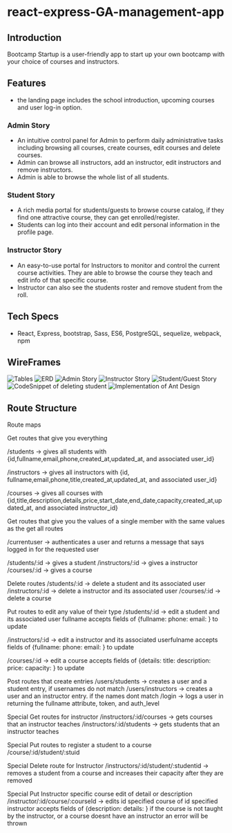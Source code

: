 # react-express-GA-management-app
## Introduction
Bootcamp Startup is a user-friendly app to start up your own bootcamp with your choice of
courses and instructors.

## Features
- the landing page includes the school introduction, upcoming courses and user log-in option.
### Admin Story
- An intuitive control panel for Admin to perform daily administrative tasks including
browsing all courses, create courses, edit courses and delete courses.
- Admin can browse all instructors, add an instructor, edit instructors and remove instructors.
- Admin is able to browse the whole list of all students.
### Student Story
- A rich media portal for students/guests to browse course catalog, if they find
one attractive course, they can get enrolled/register.
- Students can log into their account and edit personal information in the profile page.
### Instructor Story
- An easy-to-use portal for Instructors to monitor and control the current course activities.
They are able to browse the course they teach and edit info of that specific course.
- Instructor can also see the students roster and remove student from the roll.

## Tech Specs
* React, Express, bootstrap, Sass, ES6, PostgreSQL, sequelize, webpack, npm

## WireFrames
![Tables](wireFrames/tables_of_course_instructor_student_user.jpg)
![ERD](wireFrames/ERD.jpg)
![Admin Story](wireFrames/admin_story.jpg)
![Instructor Story](wireFrames/instructor_story.jpg)
![Student/Guest Story](wireFrames/student_guest_story.jpg)
![CodeSnippet of deleting student](wireFrames/codesnippet.png)
![Implementation of Ant Design](wireFrames/ant-design.png)

## Route Structure
Route maps

Get routes that give you everything

/students  -> gives all students with 
{id,fullname,email,phone,created_at,updated_at, and associated user_id}

/instructors -> gives all instructors with 
{id, fullname,email,phone,title,created_at,updated_at, and associated user_id}

/courses -> gives all courses with {id,title,description,details,price,start_date,end_date,capacity,created_at,updated_at, and associated instructor_id}

Get routes that give you the values of a single member with the same values as the get all routes

/currentuser -> authenticates a user and returns a message that says logged in for the requested user

/students/:id  -> gives a student
/instructors/:id -> gives a instructor
/courses/:id -> gives a course

Delete routes
/students/:id  -> delete a student and its associated user
/instructors/:id -> delete a instructor and its associated user
/courses/:id -> delete a course

Put routes to edit any value of their type
/students/:id  -> edit a student and its associated user fullname
accepts fields of 
{fullname:
phone:
email:
}
to update

/instructors/:id -> edit a instructor and its associated userfulname
accepts fields of 
{fullname:
phone:
email:
}
to update

/courses/:id -> edit a course
accepts fields of 
{details:
title:
description:
price:
capacity:
}
to update

Post routes that create entries
/users/students -> creates a user and a student entry, if usernames do not match
/users/instructors -> creates a user and an instructor entry. if the names dont match
/login -> logs a user in returning the fullname attribute, token, and auth_level


Special Get routes for instructor
/instructors/:id/courses -> gets courses that an instructor teaches
/instructors/:id/students -> gets students that an instructor teaches

Special Put routes to register a student to a course
/course/:id/student/:stuid 

Special Delete route for Instructor
/instructors/:id/student/:studentid -> removes a student from a course and increases their capacity after they are removed 

Special Put Instructor specific course edit of detail or description
/instructor/:id/course/:courseId -> edits id specified course of id specified instructor accepts fields of
{description:
details:
}
if the course is not taught by the instructor, or a course doesnt have an instructor an error will be thrown 
